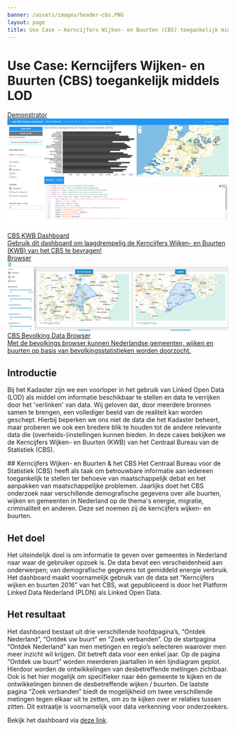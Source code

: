 ```yaml
---
banner: /assets/images/header-cbs.PNG
layout: page
title: Use Case ― Kerncijfers Wijken- en Buurten (CBS) toegankelijk middels LOD
---
```

# Use Case: Kerncijfers Wijken- en Buurten (CBS) toegankelijk middels LOD

<div class="cards-wrapper">
  <a href="/demonstrators/cbsloddemonstrator/">
    <div class="card">
      <div class="card-type">Demonstrator</div>
      <img class="card-image" src="/assets/images/screen-kwb.PNG" alt="Screenshot KWB">
      <div class="card-title">CBS KWB Dashboard</div>
      <div class="card-description">Gebruik dit dashboard om laagdrempelig de Kerncijfers Wijken- en Buurten (KWB) van het CBS te bevragen!</div>
    </div>
  </a>
    <a href="/browsers/bevolking/">
    <div class="card">
      <div class="card-type">Browser</div>
      <img class="card-image" src="/assets/images/cbs-lod.png" alt="CBS Lod">
      <div class="card-title">CBS Bevolking Data Browser</div>
      <div class="card-description">Met de bevolkings browser kunnen Nederlandse gemeenten, wijken en buurten op basis van bevolkingsstatistieken worden doorzocht.</div>
    </div>
  </a>
</div>

## Introductie
Bij het Kadaster zijn we een voorloper in het gebruik van Linked Open Data (LOD) als middel om informatie beschikbaar te stellen en data te verrijken door het 'verlinken' van data. Wij geloven dat, door meerdere bronnen samen
te brengen, een vollediger beeld van de realiteit kan worden geschept. Hierbij beperken we ons niet de data die het Kadaster beheert, maar proberen we ook een bredere blik te houden tot de andere relevante data die 
(overheids-)instellingen kunnen bieden. In deze cases bekijken we de Kerncijfers Wijken- en Buurten (KWB) van het Centraal Bureau van de Statistiek (CBS).  

<div class="textbox" markdown="1">
## Kerncijfers Wijken- en Buurten & het CBS
Het Centraal Bureau voor de Statistiek (CBS) heeft als taak om betrouwbare informatie aan iedereen toegankelijk te stellen ter behoeve van maatschappelijk debat en het aanpakken van maatschappelijke problemen. 
Jaarlijks doet het CBS onderzoek naar verschillende demografische gegevens over alle buurten, wijken en gemeenten in Nederland op de thema's energie, migratie, criminaliteit en anderen. Deze set noemen zij de 
kerncijfers wijken- en buurten. 
</div>

## Het doel
Het uiteindelijk doel is om informatie te geven over gemeentes in Nederland naar waar de gebruiker opzoek is. De data bevat een verscheidenheid aan onderwerpen; van demografische gegevens tot gemiddeld energie verbruik. 
Het dashboard maakt voornamelijk gebruik van de data set “Kerncijfers wijken en buurten 2016” van het CBS, wat gepubliceerd is door het Platform Linked Data Nederland (PLDN) als Linked Open Data.

## Het resultaat
Het dashboard bestaat uit drie verschillende hoofdpagina’s, “Ontdek Nederland”, “Ontdek uw buurt” en “Zoek verbanden”. Op de startpagina “Ontdek Nederland” kan men metingen en regio’s selecteren waarover men meer inzicht wil krijgen. 
Dit betreft data voor een enkel jaar. Op de pagina “Ontdek uw buurt” worden meerderen jaartallen in één lijndiagram geplot. Hierdoor worden de ontwikkelingen van desbetreffende metingen zichtbaar. 
Ook is het hier mogelijk om specifieker naar één gemeente te kijken en de ontwikkelingen binnen de desbetreffende wijken / buurten. 
De laatste pagina “Zoek verbanden” biedt de mogelijkheid om twee verschillende metingen tegen elkaar uit te zetten, om zo te kijken over er relaties tussen zitten. Dit extraatje is voornamelijk voor data verkenning voor onderzoekers. 

Bekijk het dashboard via <a href="/demonstrators/cbsloddemonstrator/">deze link</a>.